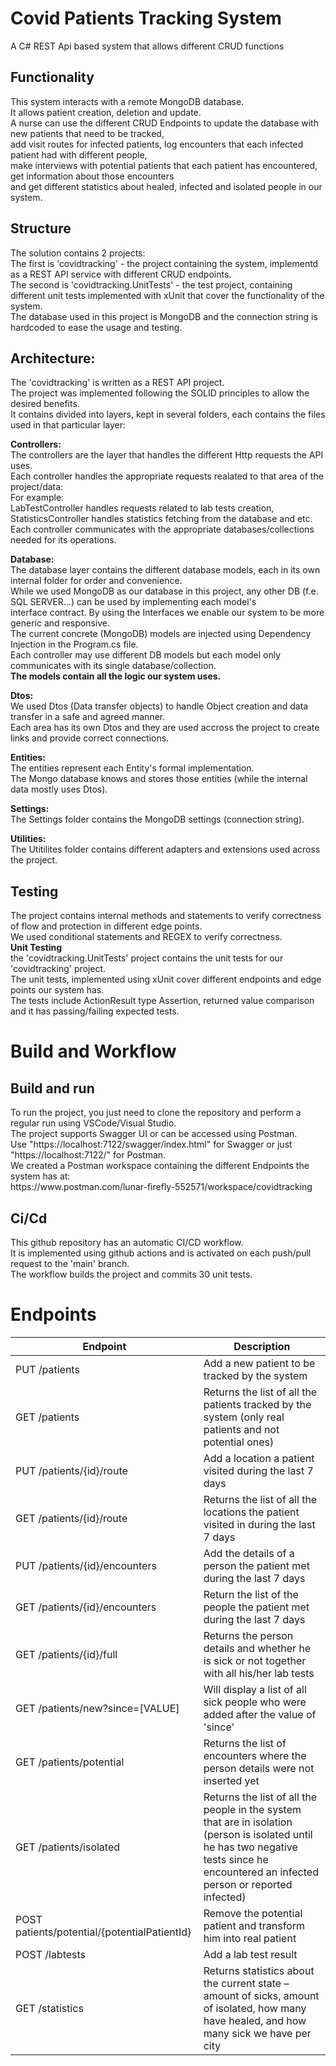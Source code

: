 <h1>Covid Patients Tracking System</h1>
A C# REST Api based system that allows different CRUD functions

<h2>Functionality</h2>
This system interacts with a remote MongoDB database.</br>
It allows patient creation, deletion and update.</br>
A nurse can use the different CRUD Endpoints to update the database with new patients that need to be tracked, </br>
add visit routes for infected patients, log encounters that each infected patient had with different people, </br>
make interviews with potential patients that each patient has encountered, get information about those encounters</br>
and get different statistics about healed, infected and isolated people in our system.</br>

<h2>Structure</h2>
The solution contains 2 projects:</br>
The first is 'covidtracking' - the project containing the system, implementd as a REST API service with different CRUD endpoints.</br>
The second is 'covidtracking.UnitTests' - the test project, containing different unit tests implemented with xUnit that cover the functionality of the system.</br>
The database used in this project is MongoDB and the connection string is hardcoded to ease the usage and testing.</br>

<h2>Architecture:</h2>
The 'covidtracking' is written as a REST API project.</br>
The project was implemented following the SOLID principles to allow the desired benefits.</br>
It contains divided into layers, kept in several folders, each contains the files used in that particular layer:</br>

<b>Controllers:</b></br>
The controllers are the layer that handles the different Http requests the API uses.</br>
Each controller handles the appropriate requests realated to that area of the project/data:</br>
For example:</br>
LabTestController handles requests related to lab tests creation,</br>
StatisticsController handles statistics fetching from the database and etc.</br>
Each controller communicates with the appropriate databases/collections needed for its operations.</br>

<b>Database:</b></br>
The database layer contains the different database models, each in its own internal folder for order and convenience.</br>
While we used MongoDB as our database in this project, any other DB (f.e. SQL SERVER...) can be used by implementing each model's</br>
interface contract. By using the Interfaces we enable our system to be more generic and responsive.</br>
The current concrete (MongoDB) models are injected using Dependency Injection in the Program.cs file.</br>
Each controller may use different DB models but each model only communicates with its single database/collection.</br>
<b>The models contain all the logic our system uses.</b>

<b>Dtos:</b></br>
We used Dtos (Data transfer objects) to handle Object creation and data transfer in a safe and agreed manner.</br>
Each area has its own Dtos and they are used accross the project to create links and provide correct connections.</br>

<b>Entities:</b></br>
The entities represent each Entity's formal implementation.</br>
The Mongo database knows and stores those entities (while the internal data mostly uses Dtos).</br>

<b>Settings:</b></br>
The Settings folder contains the MongoDB settings (connection string).</br>

<b>Utilities:</b></br>
The Utitilites folder contains different adapters and extensions used across the project.</br>

<h2>Testing</h2>
The project contains internal methods and statements to verify correctness of flow and protection in different edge points.</br>
We used conditional statements and REGEX to verify correctness.</br>
<b>Unit Testing</b></br>
the 'covidtracking.UnitTests' project contains the unit tests for our 'covidtracking' project.</br>
The unit tests, implemented using xUnit cover different endpoints and edge points our system has.</br>
The tests include ActionResult type Assertion, returned value comparison and it has passing/failing expected tests.</br>

<h1>Build and Workflow</h1>
<h2>Build and run</h2>
To run the project, you just need to clone the repository and perform a regular run using VSCode/Visual Studio.</br>
The project supports Swagger UI or can be accessed using Postman.</br>
Use "https://localhost:7122/swagger/index.html" for Swagger or just "https://localhost:7122/" for Postman.</br>
We created a Postman workspace containing the different Endpoints the system has at:</br>
https://www.postman.com/lunar-firefly-552571/workspace/covidtracking
<h2>Ci/Cd</h2>
This github repository has an automatic CI/CD workflow.</br>
It is implemented using github actions and is activated on each push/pull request to the 'main' branch.</br>
The workflow builds the project and commits 30 unit tests.</br>

<h1>Endpoints</h1>

| Endpoint                                     | Description                                                                                                                                                                              |
|----------------------------------------------|------------------------------------------------------------------------------------------------------------------------------------------------------------------------------------------|
| PUT /patients                                | Add a new patient to be tracked by the system                                                                                                                                            |
| GET /patients                                | Returns the list of all the patients tracked by the system (only real patients and not potential ones)                                                                                   |
| PUT /patients/{id}/route                     | Add a location a patient visited during the last 7 days                                                                                                                                  |
| GET /patients/{id}/route                     | Returns the list of all the locations the patient visited in during the last 7 days                                                                                                      |
| PUT /patients/{id}/encounters                | Add the details of a person the patient met during the last 7 days                                                                                                                       |
| GET /patients/{id}/encounters                | Return the list of the people the patient met during the last 7 days                                                                                                                     |
| GET /patients/{id}/full                      | Returns the person details and whether he is sick or not together with all his/her lab tests                                                                                             |
| GET /patients/new?since=[VALUE]              | Will display a list of all sick people who were added after the value of 'since'                                                                                                         |
| GET /patients/potential                      | Returns the list of encounters where the person details were not inserted yet                                                                                                            |
| GET /patients/isolated                       | Returns the list of all the people in the system that are in isolation (person is isolated until he has two negative tests since he encountered an infected person or reported infected) |
| POST patients/potential/{potentialPatientId} | Remove the potential patient and transform him into real patient                                                                                                                         |
| POST /labtests                               | Add a lab test result                                                                                                                                                                    |
| GET /statistics                              | Returns statistics about the current state – amount of sicks, amount of isolated, how many have healed, and how many sick we have per city                                               |
